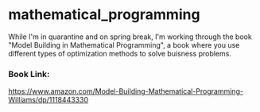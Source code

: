 # mathematical_programming
While I'm in quarantine and on spring break, I'm working through the book "Model Building in Mathematical Programming", a book where you use different types of optimization methods to solve buisness problems.

### Book Link:
https://www.amazon.com/Model-Building-Mathematical-Programming-Williams/dp/1118443330 

